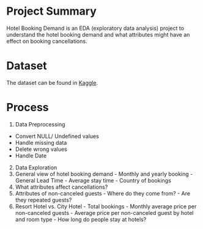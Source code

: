 # Project Summary 
Hotel Booking Demand is an EDA (exploratory data analysis) project to understand the hotel booking demand and what attributes might have an effect on booking cancellations.

# Dataset
The dataset can be found in [Kaggle](https://www.kaggle.com/jessemostipak/hotel-booking-demand).

# Process
1. Data Preprocessing
- Convert NULL/ Undefined values
- Handle missing data
- Delete wrong values
- Handle Date
2. Data Exploration
  1. General view of hotel booking demand
    - Monthly and yearly booking
    - General Lead Time
    - Average stay time
    - Country of bookings
  2. What attributes affect cancellations?
  3. Attributes of non-canceled guests
    - Where do they come from?
    - Are they repeated guests?
  4. Resort Hotel vs. City Hotel
    - Total bookings
    - Monthly average price per non-canceled guests
    - Average price per non-canceled guest by hotel and room type
    - How long do people stay at hotels?
